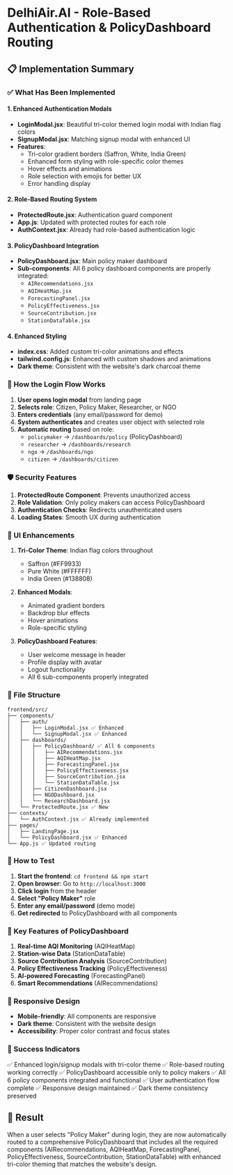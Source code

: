 # DelhiAir.AI - Role-Based Authentication & PolicyDashboard Routing

## 📋 Implementation Summary

### ✅ What Has Been Implemented

#### 1. **Enhanced Authentication Modals**
- **LoginModal.jsx**: Beautiful tri-color themed login modal with Indian flag colors
- **SignupModal.jsx**: Matching signup modal with enhanced UI
- **Features**:
  - Tri-color gradient borders (Saffron, White, India Green)
  - Enhanced form styling with role-specific color themes
  - Hover effects and animations
  - Role selection with emojis for better UX
  - Error handling display

#### 2. **Role-Based Routing System**
- **ProtectedRoute.jsx**: Authentication guard component
- **App.js**: Updated with protected routes for each role
- **AuthContext.jsx**: Already had role-based authentication logic

#### 3. **PolicyDashboard Integration**
- **PolicyDashboard.jsx**: Main policy maker dashboard
- **Sub-components**: All 6 policy dashboard components are properly integrated:
  - `AIRecommendations.jsx`
  - `AQIHeatMap.jsx`
  - `ForecastingPanel.jsx`
  - `PolicyEffectiveness.jsx`
  - `SourceContribution.jsx`
  - `StationDataTable.jsx`

#### 4. **Enhanced Styling**
- **index.css**: Added custom tri-color animations and effects
- **tailwind.config.js**: Enhanced with custom shadows and animations
- **Dark theme**: Consistent with the website's dark charcoal theme

### 🔄 How the Login Flow Works

1. **User opens login modal** from landing page
2. **Selects role**: Citizen, Policy Maker, Researcher, or NGO
3. **Enters credentials** (any email/password for demo)
4. **System authenticates** and creates user object with selected role
5. **Automatic routing** based on role:
   - `policymaker` → `/dashboards/policy` (PolicyDashboard)
   - `researcher` → `/dashboards/research`
   - `ngo` → `/dashboards/ngo`
   - `citizen` → `/dashboards/citizen`

### 🛡️ Security Features

1. **ProtectedRoute Component**: Prevents unauthorized access
2. **Role Validation**: Only policy makers can access PolicyDashboard
3. **Authentication Checks**: Redirects unauthenticated users
4. **Loading States**: Smooth UX during authentication

### 🎨 UI Enhancements

1. **Tri-Color Theme**: Indian flag colors throughout
   - Saffron (#FF9933)
   - Pure White (#FFFFFF)
   - India Green (#138808)

2. **Enhanced Modals**:
   - Animated gradient borders
   - Backdrop blur effects
   - Hover animations
   - Role-specific styling

3. **PolicyDashboard Features**:
   - User welcome message in header
   - Profile display with avatar
   - Logout functionality
   - All 6 sub-components properly integrated

### 📁 File Structure

```
frontend/src/
├── components/
│   ├── auth/
│   │   ├── LoginModal.jsx ✅ Enhanced
│   │   └── SignupModal.jsx ✅ Enhanced
│   ├── dashboards/
│   │   ├── PolicyDashboard/ ✅ All 6 components
│   │   │   ├── AIRecommendations.jsx
│   │   │   ├── AQIHeatMap.jsx
│   │   │   ├── ForecastingPanel.jsx
│   │   │   ├── PolicyEffectiveness.jsx
│   │   │   ├── SourceContribution.jsx
│   │   │   └── StationDataTable.jsx
│   │   ├── CitizenDashboard.jsx
│   │   ├── NGODashboard.jsx
│   │   └── ResearchDashboard.jsx
│   └── ProtectedRoute.jsx ✅ New
├── contexts/
│   └── AuthContext.jsx ✅ Already implemented
├── pages/
│   ├── LandingPage.jsx
│   └── PolicyDashboard.jsx ✅ Enhanced
└── App.js ✅ Updated routing
```

### 🚀 How to Test

1. **Start the frontend**: `cd frontend && npm start`
2. **Open browser**: Go to `http://localhost:3000`
3. **Click login** from the header
4. **Select "Policy Maker"** role
5. **Enter any email/password** (demo mode)
6. **Get redirected** to PolicyDashboard with all components

### 🔧 Key Features of PolicyDashboard

1. **Real-time AQI Monitoring** (AQIHeatMap)
2. **Station-wise Data** (StationDataTable)
3. **Source Contribution Analysis** (SourceContribution)
4. **Policy Effectiveness Tracking** (PolicyEffectiveness)
5. **AI-powered Forecasting** (ForecastingPanel)
6. **Smart Recommendations** (AIRecommendations)

### 📱 Responsive Design

- **Mobile-friendly**: All components are responsive
- **Dark theme**: Consistent with the website design
- **Accessibility**: Proper color contrast and focus states

### 🎯 Success Indicators

✅ Enhanced login/signup modals with tri-color theme
✅ Role-based routing working correctly
✅ PolicyDashboard accessible only to policy makers
✅ All 6 policy components integrated and functional
✅ User authentication flow complete
✅ Responsive design maintained
✅ Dark theme consistency preserved

## 🎉 Result

When a user selects "Policy Maker" during login, they are now automatically routed to a comprehensive PolicyDashboard that includes all the required components (AIRecommendations, AQIHeatMap, ForecastingPanel, PolicyEffectiveness, SourceContribution, StationDataTable) with enhanced tri-color theming that matches the website's design.